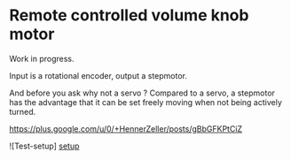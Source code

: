 Remote controlled volume knob motor
===================================

Work in progress.

Input is a rotational encoder, output a stepmotor.

And before you ask why not a servo ?
Compared to a servo, a stepmotor has the advantage that
it can be set freely moving when not being actively turned.

https://plus.google.com/u/0/+HennerZeller/posts/gBbGFKPtCiZ

![Test-setup] [setup]

[setup]: ./img/derknopf.jpg
